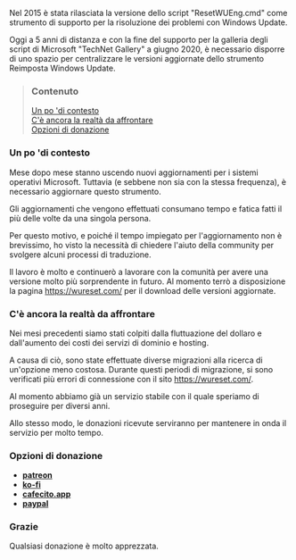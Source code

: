 Nel 2015 è stata rilasciata la versione dello script "ResetWUEng.cmd" come strumento di supporto per la risoluzione dei problemi con Windows Update.

Oggi a 5 anni di distanza e con la fine del supporto per la galleria degli script di Microsoft "TechNet Gallery" a giugno 2020, è necessario disporre di uno spazio per centralizzare le versioni aggiornate dello strumento Reimposta Windows Update.


> ### Contenuto
>
> [Un po 'di contesto](#un-po-di-contesto) <br />
> [C'è ancora la realtà da affrontare](#cè-ancora-la-realtà-da-affrontare) <br />
> [Opzioni di donazione](#opzioni-di-donazione)


### Un po 'di contesto

Mese dopo mese stanno uscendo nuovi aggiornamenti per i sistemi operativi Microsoft. Tuttavia (e sebbene non sia con la stessa frequenza), è necessario aggiornare questo strumento.

Gli aggiornamenti che vengono effettuati consumano tempo e fatica fatti il ​​più delle volte da una singola persona.

Per questo motivo, e poiché il tempo impiegato per l'aggiornamento non è brevissimo, ho visto la necessità di chiedere l'aiuto della community per svolgere alcuni processi di traduzione.

Il lavoro è molto e continuerò a lavorare con la comunità per avere una versione molto più sorprendente in futuro. Al momento terrò a disposizione la pagina https://wureset.com/ per il download delle versioni aggiornate.


### C'è ancora la realtà da affrontare

Nei mesi precedenti siamo stati colpiti dalla fluttuazione del dollaro e dall'aumento dei costi dei servizi di dominio e hosting.

A causa di ciò, sono state effettuate diverse migrazioni alla ricerca di un'opzione meno costosa. Durante questi periodi di migrazione, si sono verificati più errori di connessione con il sito https://wureset.com/.

Al momento abbiamo già un servizio stabile con il quale speriamo di proseguire per diversi anni.

Allo stesso modo, le donazioni ricevute serviranno per mantenere in onda il servizio per molto tempo.


### Opzioni di donazione

- [**patreon**](https://www.patreon.com/imgil)
- [**ko-fi**](https://ko-fi.com/imgil)
- [**cafecito.app**](https://cafecito.app/imgil)
- [**paypal**](https://paypal.me/ManuelFGil)


### Grazie

Qualsiasi donazione è molto apprezzata.

